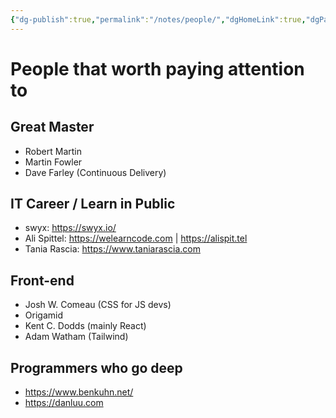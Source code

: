 ```yaml
---
{"dg-publish":true,"permalink":"/notes/people/","dgHomeLink":true,"dgPassFrontmatter":false}
---
```


# People that worth paying attention to

## Great Master

- Robert Martin
- Martin Fowler
- Dave Farley (Continuous Delivery)


## IT Career / Learn in Public

- swyx: <https://swyx.io/>
- Ali Spittel: <https://welearncode.com> | <https://alispit.tel>
- Tania Rascia: <https://www.taniarascia.com>


## Front-end

- Josh W. Comeau (CSS for JS devs)
- Origamid
- Kent C. Dodds (mainly React)
- Adam Watham (Tailwind)


## Programmers who go deep

- https://www.benkuhn.net/
- https://danluu.com